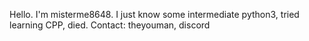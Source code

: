 Hello. I'm misterme8648. I just know some intermediate python3, tried learning CPP, died.
Contact:
theyouman, discord
